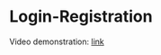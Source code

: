 # Login-Registration

Video demonstration: [link](https://drive.google.com/file/d/1slfkAc5OBuK0pjUbUlB7KmJH-J9MltdL/view?usp=sharing)

